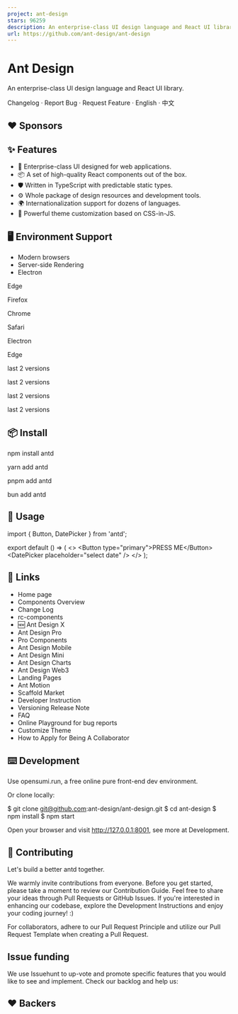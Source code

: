 ```yaml
---
project: ant-design
stars: 96259
description: An enterprise-class UI design language and React UI library
url: https://github.com/ant-design/ant-design
---
```


Ant Design
==========

An enterprise-class UI design language and React UI library.

Changelog · Report Bug · Request Feature · English · 中文

❤️ Sponsors
-----------

✨ Features
----------

-   🌈 Enterprise-class UI designed for web applications.
-   📦 A set of high-quality React components out of the box.
-   🛡 Written in TypeScript with predictable static types.
-   ⚙️ Whole package of design resources and development tools.
-   🌍 Internationalization support for dozens of languages.
-   🎨 Powerful theme customization based on CSS-in-JS.

🖥 Environment Support
----------------------

-   Modern browsers
-   Server-side Rendering
-   Electron

  
Edge

  
Firefox

  
Chrome

  
Safari

  
Electron

Edge

last 2 versions

last 2 versions

last 2 versions

last 2 versions

📦 Install
----------

npm install antd

yarn add antd

pnpm add antd

bun add antd

🔨 Usage
--------

import { Button, DatePicker } from 'antd';

export default () \=> (
  <\>
    <Button type\="primary"\>PRESS ME</Button\>
    <DatePicker placeholder\="select date" />
  </\>
);

🔗 Links
--------

-   Home page
-   Components Overview
-   Change Log
-   rc-components
-   🆕 Ant Design X
-   Ant Design Pro
-   Pro Components
-   Ant Design Mobile
-   Ant Design Mini
-   Ant Design Charts
-   Ant Design Web3
-   Landing Pages
-   Ant Motion
-   Scaffold Market
-   Developer Instruction
-   Versioning Release Note
-   FAQ
-   Online Playground for bug reports
-   Customize Theme
-   How to Apply for Being A Collaborator

⌨️ Development
--------------

Use opensumi.run, a free online pure front-end dev environment.

Or clone locally:

$ git clone git@github.com:ant-design/ant-design.git
$ cd ant-design
$ npm install
$ npm start

Open your browser and visit http://127.0.0.1:8001, see more at Development.

🤝 Contributing
---------------

Let's build a better antd together.

We warmly invite contributions from everyone. Before you get started, please take a moment to review our Contribution Guide. Feel free to share your ideas through Pull Requests or GitHub Issues. If you're interested in enhancing our codebase, explore the Development Instructions and enjoy your coding journey! :)

For collaborators, adhere to our Pull Request Principle and utilize our Pull Request Template when creating a Pull Request.

Issue funding
-------------

We use Issuehunt to up-vote and promote specific features that you would like to see and implement. Check our backlog and help us:

❤️ Backers
----------

